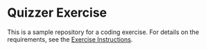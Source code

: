 # Quizzer Exercise

This is a sample repository for a coding exercise.  For details on the requirements, see the [Exercise Instructions](./EXERCISE.md).